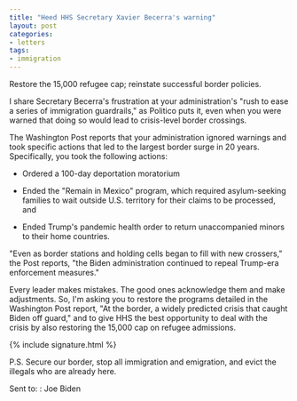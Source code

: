 ```yaml
---
title: "Heed HHS Secretary Xavier Becerra's warning"
layout: post
categories:
- letters
tags:
- immigration
---
```


Restore the 15,000 refugee cap; reinstate successful border policies.

I share Secretary Becerra's frustration at your administration's "rush to ease a series of immigration guardrails," as Politico puts it, even when you were warned that doing so would lead to crisis-level border crossings.

The Washington Post reports that your administration ignored warnings and took specific actions that led to the largest border surge in 20 years. Specifically, you took the following actions:

- Ordered a 100-day deportation moratorium

- Ended the "Remain in Mexico" program, which required asylum-seeking families to wait outside U.S. territory for their claims to be processed, and

- Ended Trump's pandemic health order to return unaccompanied minors to their home countries.

"Even as border stations and holding cells began to fill with new crossers," the Post reports, "the Biden administration continued to repeal Trump-era enforcement measures."

Every leader makes mistakes. The good ones acknowledge them and make adjustments. So, I'm asking you to restore the programs detailed in the Washington Post report, "At the border, a widely predicted crisis that caught Biden off guard," and to give HHS the best opportunity to deal with the crisis by also restoring the 15,000 cap on refugee admissions.

{% include signature.html %}

P.S. Secure our border, stop all immigration and emigration, and evict the illegals who are already here.

Sent to:
: Joe Biden
